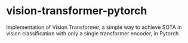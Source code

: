 # vision-transformer-pytorch
Implementation of Vision Transformer, a simple way to achieve SOTA in vision classification with only a single transformer encoder, in Pytorch
